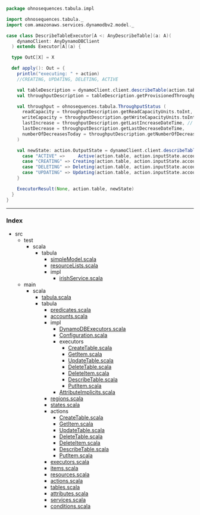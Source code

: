 
```scala
package ohnosequences.tabula.impl

import ohnosequences.tabula._
import com.amazonaws.services.dynamodbv2.model._

case class DescribeTableExecutor[A <: AnyDescribeTable](a: A)(
    dynamoClient: AnyDynamoDBClient
  ) extends Executor[A](a) {

  type OutC[X] = X

  def apply(): Out = {
    println("executing: " + action)
    //CREATING, UPDATING, DELETING, ACTIVE

    val tableDescription = dynamoClient.client.describeTable(action.table.name).getTable
    val throughputDescription = tableDescription.getProvisionedThroughput

    val throughput = ohnosequences.tabula.ThroughputStatus (
      readCapacity = throughputDescription.getReadCapacityUnits.toInt,
      writeCapacity = throughputDescription.getWriteCapacityUnits.toInt,
      lastIncrease = throughputDescription.getLastIncreaseDateTime, // todo it will return null if no update actions was performed
      lastDecrease = throughputDescription.getLastDecreaseDateTime,
      numberOfDecreasesToday = throughputDescription.getNumberOfDecreasesToday.toInt
    )

    val newState: action.OutputState = dynamoClient.client.describeTable(action.table.name).getTable.getTableStatus match {
      case "ACTIVE" =>     Active(action.table, action.inputState.account, throughput)
      case "CREATING" => Creating(action.table, action.inputState.account, throughput)
      case "DELETING" => Deleting(action.table, action.inputState.account, throughput)
      case "UPDATING" => Updating(action.table, action.inputState.account, throughput)
    }

    ExecutorResult(None, action.table, newState)
  }
}

```


------

### Index

+ src
  + test
    + scala
      + tabula
        + [simpleModel.scala][test/scala/tabula/simpleModel.scala]
        + [resourceLists.scala][test/scala/tabula/resourceLists.scala]
        + impl
          + [irishService.scala][test/scala/tabula/impl/irishService.scala]
  + main
    + scala
      + [tabula.scala][main/scala/tabula.scala]
      + tabula
        + [predicates.scala][main/scala/tabula/predicates.scala]
        + [accounts.scala][main/scala/tabula/accounts.scala]
        + impl
          + [DynamoDBExecutors.scala][main/scala/tabula/impl/DynamoDBExecutors.scala]
          + [Configuration.scala][main/scala/tabula/impl/Configuration.scala]
          + executors
            + [CreateTable.scala][main/scala/tabula/impl/executors/CreateTable.scala]
            + [GetItem.scala][main/scala/tabula/impl/executors/GetItem.scala]
            + [UpdateTable.scala][main/scala/tabula/impl/executors/UpdateTable.scala]
            + [DeleteTable.scala][main/scala/tabula/impl/executors/DeleteTable.scala]
            + [DeleteItem.scala][main/scala/tabula/impl/executors/DeleteItem.scala]
            + [DescribeTable.scala][main/scala/tabula/impl/executors/DescribeTable.scala]
            + [PutItem.scala][main/scala/tabula/impl/executors/PutItem.scala]
          + [AttributeImplicits.scala][main/scala/tabula/impl/AttributeImplicits.scala]
        + [regions.scala][main/scala/tabula/regions.scala]
        + [states.scala][main/scala/tabula/states.scala]
        + actions
          + [CreateTable.scala][main/scala/tabula/actions/CreateTable.scala]
          + [GetItem.scala][main/scala/tabula/actions/GetItem.scala]
          + [UpdateTable.scala][main/scala/tabula/actions/UpdateTable.scala]
          + [DeleteTable.scala][main/scala/tabula/actions/DeleteTable.scala]
          + [DeleteItem.scala][main/scala/tabula/actions/DeleteItem.scala]
          + [DescribeTable.scala][main/scala/tabula/actions/DescribeTable.scala]
          + [PutItem.scala][main/scala/tabula/actions/PutItem.scala]
        + [executors.scala][main/scala/tabula/executors.scala]
        + [items.scala][main/scala/tabula/items.scala]
        + [resources.scala][main/scala/tabula/resources.scala]
        + [actions.scala][main/scala/tabula/actions.scala]
        + [tables.scala][main/scala/tabula/tables.scala]
        + [attributes.scala][main/scala/tabula/attributes.scala]
        + [services.scala][main/scala/tabula/services.scala]
        + [conditions.scala][main/scala/tabula/conditions.scala]

[test/scala/tabula/simpleModel.scala]: ../../../../../test/scala/tabula/simpleModel.scala.md
[test/scala/tabula/resourceLists.scala]: ../../../../../test/scala/tabula/resourceLists.scala.md
[test/scala/tabula/impl/irishService.scala]: ../../../../../test/scala/tabula/impl/irishService.scala.md
[main/scala/tabula.scala]: ../../../tabula.scala.md
[main/scala/tabula/predicates.scala]: ../../predicates.scala.md
[main/scala/tabula/accounts.scala]: ../../accounts.scala.md
[main/scala/tabula/impl/DynamoDBExecutors.scala]: ../DynamoDBExecutors.scala.md
[main/scala/tabula/impl/Configuration.scala]: ../Configuration.scala.md
[main/scala/tabula/impl/executors/CreateTable.scala]: CreateTable.scala.md
[main/scala/tabula/impl/executors/GetItem.scala]: GetItem.scala.md
[main/scala/tabula/impl/executors/UpdateTable.scala]: UpdateTable.scala.md
[main/scala/tabula/impl/executors/DeleteTable.scala]: DeleteTable.scala.md
[main/scala/tabula/impl/executors/DeleteItem.scala]: DeleteItem.scala.md
[main/scala/tabula/impl/executors/DescribeTable.scala]: DescribeTable.scala.md
[main/scala/tabula/impl/executors/PutItem.scala]: PutItem.scala.md
[main/scala/tabula/impl/AttributeImplicits.scala]: ../AttributeImplicits.scala.md
[main/scala/tabula/regions.scala]: ../../regions.scala.md
[main/scala/tabula/states.scala]: ../../states.scala.md
[main/scala/tabula/actions/CreateTable.scala]: ../../actions/CreateTable.scala.md
[main/scala/tabula/actions/GetItem.scala]: ../../actions/GetItem.scala.md
[main/scala/tabula/actions/UpdateTable.scala]: ../../actions/UpdateTable.scala.md
[main/scala/tabula/actions/DeleteTable.scala]: ../../actions/DeleteTable.scala.md
[main/scala/tabula/actions/DeleteItem.scala]: ../../actions/DeleteItem.scala.md
[main/scala/tabula/actions/DescribeTable.scala]: ../../actions/DescribeTable.scala.md
[main/scala/tabula/actions/PutItem.scala]: ../../actions/PutItem.scala.md
[main/scala/tabula/executors.scala]: ../../executors.scala.md
[main/scala/tabula/items.scala]: ../../items.scala.md
[main/scala/tabula/resources.scala]: ../../resources.scala.md
[main/scala/tabula/actions.scala]: ../../actions.scala.md
[main/scala/tabula/tables.scala]: ../../tables.scala.md
[main/scala/tabula/attributes.scala]: ../../attributes.scala.md
[main/scala/tabula/services.scala]: ../../services.scala.md
[main/scala/tabula/conditions.scala]: ../../conditions.scala.md